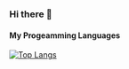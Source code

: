 ### Hi there 👋

#### My Progeamming Languages
[![Top Langs](https://github-readme-stats.vercel.app/api/top-langs/?username=wonjun0722)](https://github.com/anuraghazra/github-readme-stats)
